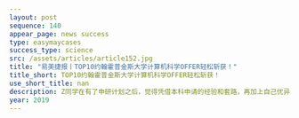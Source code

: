 ```yaml
---
layout: post
sequence: 140
appear_page: news success
type: easymaycases
success_type: science
src: /assets/articles/article152.jpg
title: "易美捷报丨TOP10约翰霍普金斯大学计算机科学OFFER轻松斩获！"
title_short: TOP10约翰霍普金斯大学计算机科学OFFER轻松斩获！
use_short_title: nan
description: Z同学在有了申研计划之后，觉得凭借本科申请的经验和套路，再加上自己优异的成绩，名校已是自己的囊中之物。然而结果却让人大跌眼镜，在一次次的申请之后，得到的是一封封拒绝涵。这样的结果，有如当头一棒，让Z同学清醒地认识到一点：“我需要一个好的中介，这样下去我只是在浪费时间而已。我真的不明白，我达到了一切标准，到底是为什么我会被拒绝。”
year: 2019
---
```


